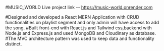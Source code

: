 #MUSIC_WORLD
Live project link -- https://music-world.onrender.com

#Designed and developed a React MERN Application with CRUD functionalities on playlist segment and only admin will have access to add the song.
#Built front-end with React.js and Tailwind css,backend with Node.js and Express.js and used MongoDB and Cloudinary as database.
#The MVC architecture pattern was used to keep data and functionality distinct.
